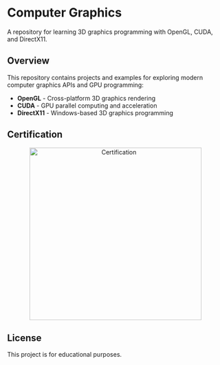 # Computer Graphics

A repository for learning 3D graphics programming with OpenGL, CUDA, and DirectX11.

## Overview

This repository contains projects and examples for exploring modern computer graphics APIs and GPU programming:

- **OpenGL** - Cross-platform 3D graphics rendering
- **CUDA** - GPU parallel computing and acceleration
- **DirectX11** - Windows-based 3D graphics programming

## Certification

<p align="center">
  <img src="./certification/certification_1.png" alt="Certification" width="400"/>
</p>

## License

This project is for educational purposes.
